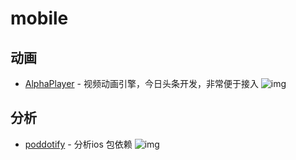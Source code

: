 # mobile

## 动画

- [AlphaPlayer](https://github.com/bytedance/AlphaPlayer) - 视频动画引擎，今日头条开发，非常便于接入 ![img](https://img.shields.io/github/stars/bytedance/AlphaPlayer)


## 分析

- [poddotify](https://github.com/gabrielepalma/poddotify) - 分析ios 包依赖  ![img](https://img.shields.io/github/stars/gabrielepalma/poddotify)
